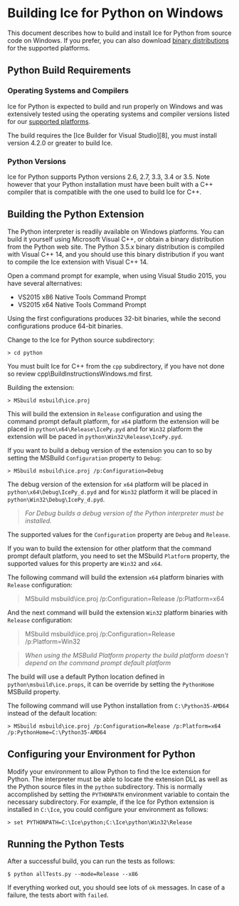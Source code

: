 # Building Ice for Python on Windows

This document describes how to build and install Ice for Python from source code
on Windows. If you prefer, you can also download [binary distributions][1] for
the supported platforms.

## Python Build Requirements

### Operating Systems and Compilers

Ice for Python is expected to build and run properly on Windows and was
extensively tested using the operating systems and compiler versions listed for
our [supported platforms][2].

The build requires the [Ice Builder for Visual Studio][8], you must install
version 4.2.0 or greater to build Ice.

### Python Versions

Ice for Python supports Python versions 2.6, 2.7, 3.3, 3.4 or 3.5. Note however
that your Python installation must have been built with a C++ compiler that is
compatible with the one used to build Ice for C++.

## Building the Python Extension

The Python interpreter is readily available on Windows platforms. You can build
it yourself using Microsoft Visual C++, or obtain a binary distribution from the
Python web site. The Python 3.5.x binary distribution is compiled with Visual
C++ 14, and you should use this binary distribution if you want to compile the
Ice extension with Visual C++ 14.

Open a command prompt for example, when using Visual Studio 2015, you have
several alternatives:

- VS2015 x86 Native Tools Command Prompt
- VS2015 x64 Native Tools Command Prompt

Using the first configurations produces 32-bit binaries, while the second
configurations produce 64-bit binaries.

Change to the Ice for Python source subdirectory:

    > cd python

You must built Ice for C++ from the `cpp` subdirectory, if you have not done so
review cpp\BuildInstructionsWindows.md first.

Building the extension:

    > MSbuild msbuild\ice.proj

This will build the extension in `Release` configuration and using the command
prompt default platform, for `x64` platform the extension will be placed in
`python\x64\Release\IcePy.pyd` and for `Win32` platform the extension will be
paced in `python\Win32\Release\IcePy.pyd`.

If you want to build a debug version of the extension you can to so by setting
the MSBuild `Configuration` property to `Debug`:

    > MSbuild msbuild\ice.proj /p:Configuration=Debug

The debug version of the extension for `x64` platform will be placed in
`python\x64\Debug\IcePy_d.pyd` and for `Win32` platform it will be placed in
`python\Win32\Debug\IcePy_d.pyd`.

> *For Debug builds a debug version of the Python interpreter must be installed.*

The supported values for the `Configuration` property are `Debug` and `Release`.

If you wan to build the extension for other platform that the command prompt default
platform, you need to set the MSbuild `Platform` property, the supported values for
this property are `Win32` and `x64`.

The following command will build the extension `x64` platform binaries with `Release`
configuration:

  > MSbuild msbuild\ice.proj /p:Configuration=Release /p:Platform=x64

And the next command will build the extension `Win32` platform binaries with `Release`
configuration:

  > MSbuild msbuild\ice.proj /p:Configuration=Release /p:Platform=Win32

> *When using the MSBuild Platform property the build platform doesn't depend on the
command prompt default platform*

The build will use a default Python location defined in `python\msbuild\ice.props`,
it can be override by setting the `PythonHome` MSBuild property.

The following command will use Python installation from `C:\Python35-AMD64` instead of
the default location:

    > MSbuild msbuild\ice.proj /p:Configuration=Release /p:Platform=x64 /p:PythonHome=C:\Python35-AMD64

## Configuring your Environment for Python

Modify your environment to allow Python to find the Ice extension for Python.
The interpreter must be able to locate the extension DLL as well as the Python
source files in the `python` subdirectory. This is normally accomplished by
setting the `PYTHONPATH` environment variable to contain the necessary
subdirectory. For example, if the Ice for Python extension is installed in
`C:\Ice`, you could configure your environment as follows:

    > set PYTHONPATH=C:\Ice\python;C:\Ice\python\Win32\Release


## Running the Python Tests

After a successful build, you can run the tests as follows:

    $ python allTests.py --mode=Release --x86

If everything worked out, you should see lots of `ok` messages. In case of a
failure, the tests abort with `failed`.

[1]: https://zeroc.com/download.html
[2]: https://doc.zeroc.com/display/Ice36/Supported+Platforms+for+Ice+3.6.1

